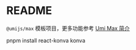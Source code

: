# README

`@umijs/max` 模板项目，更多功能参考 [Umi Max 简介](https://umijs.org/docs/max/introduce)

pnpm install react-konva konva